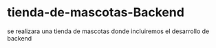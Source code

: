 # tienda-de-mascotas-Backend
se realizara una tienda de mascotas donde incluiremos el desarrollo de backend 

